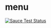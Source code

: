 # menu
<p><a href="https://saucelabs.com/u/socket"><img src="https://camo.githubusercontent.com/fface5a8523859ace9b349fc8922af0a8d6941f4/68747470733a2f2f73617563656c6162732e636f6d2f62726f777365722d6d61747269782f736f636b65742e737667" alt="Sauce Test Status" data-canonical-src="https://saucelabs.com/browser-matrix/socket.svg" style="max-width:100%;"></a></p>
